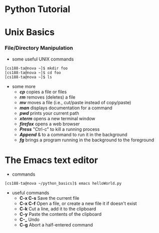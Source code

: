 # Python Tutorial

# Unix Basics
### File/Directory Manipulation
+ some useful UNIX commands
```
[cs188-ta@nova ~]$ mkdir foo
[cs188-ta@nova ~]$ cd foo
[cs188-ta@nova ~]$ ls
```
+ some more
  * **_cp_** copies a file or files
  * **_rm_** removes (deletes) a file
  * **_mv_** moves a file (i.e., cut/paste instead of copy/paste)
  * **_man_** displays documentation for a command
  * **_pwd_** prints your current path
  * **_xterm_** opens a new terminal window
  * **_firefox_** opens a web browser
  * **_Press_** "Ctrl-c" to kill a running process
  * **_Append_** & to a command to run it in the background
  * **_fg_** brings a program running in the background to the foreground
  
  
# The Emacs text editor
+ commands
```
[cs188-ta@nova ~/python_basics]$ emacs helloWorld.py
```
+ useful commands
  * **C-x C-s** Save the current file
  * **C-x C-f** Open a file, or create a new file it if doesn't exist
  * **C-k** Cut a line, add it to the clipboard
  * **C-y** Paste the contents of the clipboard
  * **C-_** Undo
  * **C-g** Abort a half-entered command
